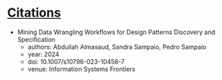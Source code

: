 # [Citations](#citations)

* Mining Data Wrangling Workflows for Design Patterns Discovery and  Specification
  - authors: Abdullah Almasaud, Sandra Sampaio, Pedro Sampaio
  - year: 2024
  - doi: 10.1007/s10796-023-10458-7
  - venue: Information Systems Frontiers

